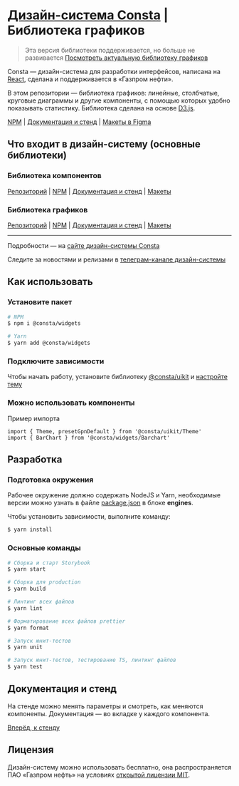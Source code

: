 # [Дизайн-система Consta](https://consta.gazprom-neft.ru/) | Библиотека графиков

> Эта версия библиотеки поддерживается, но больше не развивается
> [Посмотреть актуальную библиотеку графиков](https://github.com/gazprom-neft/consta-charts)

Consta — дизайн-система для разработки интерфейсов, написана на [React](https://reactjs.org/), сделана и поддерживается в «Газпром нефти».

В этом репозитории — библиотека графиков: линейные, столбчатые, круговые диаграммы и другие компоненты, с помощью которых удобно показывать статистику. Библиотека сделана на основе [D3.js](https://d3js.org/).

[NPM](https://www.npmjs.com/package/@consta/widgets) | [Документация и стенд](http://widgets.gizeasy.ru) | [Макеты в Figma](https://www.figma.com/community/file/955853026322123186)

## Что входит в дизайн-систему (основные библиотеки)

### Библиотека компонентов

[Репозиторий](https://github.com/gazprom-neft/consta-uikit) | [NPM](https://www.npmjs.com/package/@consta/uikit) | [Документация и стенд](http://uikit.gizeasy.ru) | [Макеты](https://www.figma.com/community/file/853774806786762374)

### Библиотека графиков

[Репозиторий](https://github.com/gazprom-neft/consta-charts) | [NPM](https://www.npmjs.com/package/@consta/charts) | [Документация и стенд](http://charts.gizeasy.ru) | [Макеты](https://www.figma.com/community/file/982611119114314434)

<hr>

Подробности — на [сайте дизайн-системы Consta](https://consta.gazprom-neft.ru/)

Следите за новостями и релизами в [телеграм-канале дизайн-системы](https://t.me/consta_ui_releases)

## Как использовать

### Установите пакет

```sh
# NPM
$ npm i @consta/widgets

# Yarn
$ yarn add @consta/widgets
```

### Подключите зависимости

Чтобы начать работу, установите библиотеку [@consta/uikit](https://www.npmjs.com/package/@consta/uikit) и [настройте тему](http://uikit.gizeasy.ru)

### Можно использовать компоненты

Пример импорта

```tsx
import { Theme, presetGpnDefault } from '@consta/uikit/Theme'
import { BarChart } from '@consta/widgets/Barchart'
```

## Разработка

### Подготовка окружения

Рабочее окружение должно содержать NodeJS и Yarn, необходимые версии можно узнать в файле [package.json](./package.json) в блоке **engines**.

Чтобы установить зависимости, выполните команду:

```sh
$ yarn install
```

### Основные команды

```sh
# Сборка и старт Storybook
$ yarn start

# Сборка для production
$ yarn build

# Линтинг всех файлов
$ yarn lint

# Форматирование всех файлов prettier
$ yarn format

# Запуск юнит-тестов
$ yarn unit

# Запуск юнит-тестов, тестирование TS, линтинг файлов
$ yarn test
```

## Документация и стенд

На стенде можно менять параметры и смотреть, как меняются компоненты. Документация — во вкладке у каждого компонента.

[Вперёд, к стенду](http://uikit.gizeasy.ru/)

## Лицензия

Дизайн-систему можно использовать бесплатно, она распространяется ПАО «Газпром нефть» на условиях [открытой лицензии MIT](https://consta.gazprom-neft.ru/static/licence_mit.pdf).
